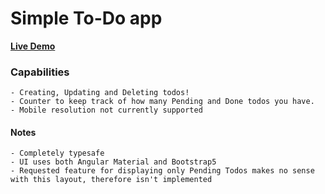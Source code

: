# Simple To-Do app

**[Live Demo](https://vshostingtodo.web.app/)**


### Capabilities 

    - Creating, Updating and Deleting todos!
    - Counter to keep track of how many Pending and Done todos you have. 
    - Mobile resolution not currently supported
    

#### Notes

    - Completely typesafe
    - UI uses both Angular Material and Bootstrap5
    - Requested feature for displaying only Pending Todos makes no sense with this layout, therefore isn't implemented
    